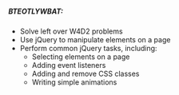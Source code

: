 ##### BTEOTLYWBAT:
- Solve left over W4D2 problems
- Use jQuery to manipulate elements on a page
- Perform common jQuery tasks, including: 
    - Selecting elements on a page
    - Adding event listeners
    - Adding and remove CSS classes
    - Writing simple animations
